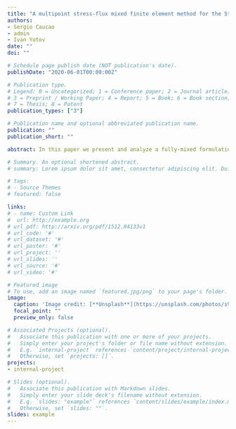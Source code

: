 ```yaml
---
title: "A multipoint stress-flux mixed finite element method for the Stokes-Biot model"
authors: 
- Sergio Caucao
- admin
- Ivan Yotov
date: ""
doi: ""

# Schedule page publish date (NOT publication's date).
publishDate: "2020-06-01T00:00:00Z"

# Publication type.
# Legend: 0 = Uncategorized; 1 = Conference paper; 2 = Journal article;
# 3 = Preprint / Working Paper; 4 = Report; 5 = Book; 6 = Book section;
# 7 = Thesis; 8 = Patent
publication_types: ["3"]

# Publication name and optional abbreviated publication name.
publication: ""
publication_short: ""

abstract: In this paper we present and analyze a fully-mixed formulation for the coupled problem arising in the interaction between a free fluid and a flow in a poroelastic medium. The flows are governed by the Stokes and Biot equations, respectively, and the transmission conditions are given by mass conservation, balance of stresses and the Beavers-Joseph-Saffman law. We apply dual-mixed formu- lations in both domains, and the symmetry of the Stokes and poroelastic stress tensors are handled by setting the vorticity and structure rotation tensors as auxiliary unknowns. In turn, since the transmission conditions become essential, they are imposed weakly, which yields the introduction of the traces of the fluid velocity, structure velocity, and the poroelastic media pressure on the interface as the associated Lagrange multipliers. The existence and uniqueness of a solution are established for continuous and semidiscrete continuous-in-time formulations in both matching and non-matching grids, together with the corresponding stability bounds. In addition, we develop a new multipoint stress-flux mixed finite element method by involving the vertex quadrature rule, which allows for local elimination of the stresses, rotations and Darcy fluxes. Well-posedness and error analysis with corresponding rates of convergences are complemented by several numerical experiments.

# Summary. An optional shortened abstract.
# summary: Lorem ipsum dolor sit amet, consectetur adipiscing elit. Duis posuere tellus ac convallis placerat. Proin tincidunt magna sed ex sollicitudin condimentum.

# tags:
# - Source Themes
# featured: false

links:
# - name: Custom Link
#  url: http://example.org
# url_pdf: http://arxiv.org/pdf/1512.04133v1
# url_code: '#'
# url_dataset: '#'
# url_poster: '#'
# url_project: ''
# url_slides: ''
# url_source: '#'
# url_video: '#'

# Featured image
# To use, add an image named `featured.jpg/png` to your page's folder. 
image:
  caption: 'Image credit: [**Unsplash**](https://unsplash.com/photos/s9CC2SKySJM)'
  focal_point: ""
  preview_only: false

# Associated Projects (optional).
#   Associate this publication with one or more of your projects.
#   Simply enter your project's folder or file name without extension.
#   E.g. `internal-project` references `content/project/internal-project/index.md`.
#   Otherwise, set `projects: []`.
projects:
- internal-project

# Slides (optional).
#   Associate this publication with Markdown slides.
#   Simply enter your slide deck's filename without extension.
#   E.g. `slides: "example"` references `content/slides/example/index.md`.
#   Otherwise, set `slides: ""`.
slides: example
---
```


